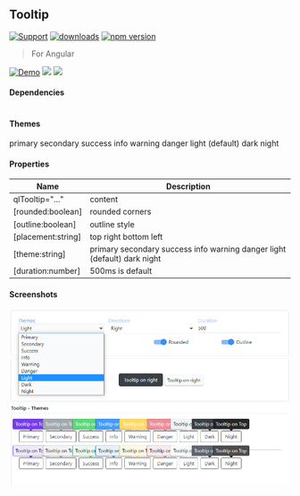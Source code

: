 ## Tooltip

[![Support](https://img.shields.io/badge/Support-white)](https://www.patreon.com/qrsln)
[![downloads](https://img.shields.io/npm/dm/@qrsln/tooltip.svg)](https://npmcharts.com/compare/@qrsln/tooltip?minimal=true)
[![npm version](https://badge.fury.io/js/%40qrsln%2Ftooltip.svg)](https://badge.fury.io/js/%40qrsln%2Ftooltip)

> For Angular

[![Demo](https://img.shields.io/badge/Demo-blue)](https://krsln.github.io/Showcase/Libraries/Tooltip)
[![](https://img.shields.io/badge/Main-projects-white)](../projects.md)
[![](https://img.shields.io/badge/usage-orange)](usage.md)

#### Dependencies

```scss
```

#### Themes

primary secondary success info warning danger light (default) dark night

#### Properties

| Name               | Description                                                              |
|--------------------|--------------------------------------------------------------------------|
| qlTooltip="..."    | content                                                                  |
| [rounded:boolean]  | rounded corners                                                          |
| [outline:boolean]  | outline style                                                            |
| [placement:string] | top right bottom left                                                    |
| [theme:string]     | primary secondary success info warning danger light (default) dark night |
| [duration:number]  | 500ms is default                                                         |

#### Screenshots

![](../../Images/Tooltip/Tooltip_2022-01-31.png "Tooltip")
![](../../Images/Tooltip/Tooltip_Themes_2022-01-31.png "Tooltip Themes")
